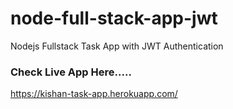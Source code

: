 # node-full-stack-app-jwt
Nodejs Fullstack Task App with JWT Authentication

### Check Live App Here.....
https://kishan-task-app.herokuapp.com/
